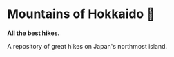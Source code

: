 # Mountains of Hokkaido :mount_fuji:

**All the best hikes.**

A repository of great hikes on Japan's northmost island.
